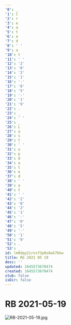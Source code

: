 ```yaml
---
'0': _
'1': C
'2': r
'3': e
'4': a
'5': t
'6': e
'7': d
'8': ' '
'9': a
'10': t
'11': ' '
'12': '2'
'13': '0'
'14': '2'
'15': '1'
'16': '-'
'17': '0'
'18': '5'
'19': '-'
'20': '1'
'21': '9'
'22': .
'23': _
'24': ' '
'25': _
'26': L
'27': a
'28': s
'29': t
'30': ' '
'31': u
'32': p
'33': d
'34': a
'35': t
'36': e
'37': d
'38': ' '
'39': a
'40': t
'41': ' '
'42': '2'
'43': '0'
'44': '2'
'45': '1'
'46': '-'
'47': '0'
'48': '5'
'49': '-'
'50': '1'
'51': '9'
'52': .
'53': _
id: lm0dqy2irxsf3p0s6wk7bkw
title: Rb 2021 05 19
desc: ''
updated: 1645573670474
created: 1645573670474
stub: false
isDir: false
---
```


# RB 2021-05-19


![RB-2021-05-19.jpg](/assets/rb-2021-05-19-q8b7te3y8x9k.jpg)

